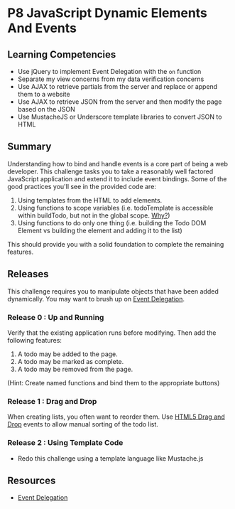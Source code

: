 # P8 JavaScript Dynamic Elements And Events 

## Learning Competencies

* Use jQuery to implement Event Delegation with the `on` function
* Separate my view concerns from my data verification concerns
* Use AJAX to retrieve partials from the server and replace or append them to a website
* Use AJAX to retrieve JSON from the server and then modify the page based on the JSON
* Use MustacheJS or Underscore template libraries to convert JSON to HTML

## Summary

Understanding how to bind and handle events is a core part of being a web developer. This challenge tasks you to take a reasonably well factored JavaScript application and extend it to include event bindings. Some of the good practices you'll see in the provided code are:

1. Using templates from the HTML to add elements.
1. Using functions to scope variables (i.e. todoTemplate is accessible within buildTodo, but not in the global scope. [Why?](https://developer.mozilla.org/en-US/docs/Web/JavaScript/Reference/Functions_and_function_scope?redirectlocale=en-US&redirectslug=JavaScript%2FReference%2FFunctions_and_function_scope))
1. Using functions to do only one thing (i.e. building the Todo DOM Element vs building the element and adding it to the list)

This should provide you with a solid foundation to complete the remaining features.

## Releases

This challenge requires you to manipulate objects that have been added dynamically. You may want to brush up on [Event Delegation][event-delegation].

### Release 0 : Up and Running
Verify that the existing application runs before modifying.  Then add the following features:

1. A todo may be added to the page.
1. A todo may be marked as complete.
1. A todo may be removed from the page.

(Hint: Create named functions and bind them to the appropriate buttons)

### Release 1 : Drag and Drop

When creating lists, you often want to reorder them. Use [HTML5 Drag and Drop](http://www.html5rocks.com/en/tutorials/dnd/basics/) events to allow manual sorting of the todo list.

### Release 2 : Using Template Code
* Redo this challenge using a template language like Mustache.js

## Resources
* [Event Delegation][event-delegation]

[event-delegation]: http://davidwalsh.name/event-delegate
